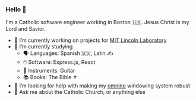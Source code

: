 ### Hello 👋

I'm a Catholic software engineer working in Boston 🇺🇸. Jesus Christ is my Lord and Savior.

- 🔭 I’m currently working on projects for [MIT Lincoln Laboratory](https://www.ll.mit.edu/)
- 🌱 I’m currently studying
     - 🗣️ Languages: Spanish 🇲🇽, Latin ✍️
     - 🖱️ Software: Express.js, React
     - 🎸 Instruments: Guitar
     - 📚 Books: The Bible ✝️
- 🤔 I’m looking for help with making my [omnino](https://github.com/bopwerks/omnino) windowing system robust
- 💬 Ask me about the Catholic Church, or anything else

<!--

Here are some ideas to get you started:

- 🔭 I’m currently working on ...
- 🌱 I’m currently learning ...
- 👯 I’m looking to collaborate on ...
- 🤔 I’m looking for help with ...
- 💬 Ask me about ...
- 📫 How to reach me: ...
- 😄 Pronouns: ...
- ⚡ Fun fact: ...
-->
